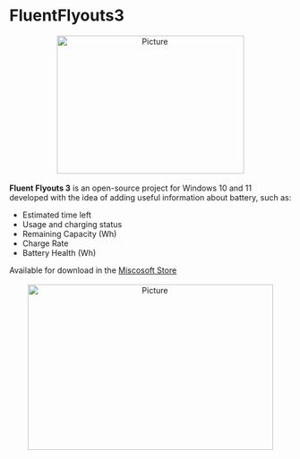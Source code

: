 # FluentFlyouts3
<div align="center">
<img src="https://store-images.s-microsoft.com/image/apps.53594.14436146049906152.9703ac33-c8cb-40b2-aa39-532232c8672a.f44ffacd-b7da-4d5b-8173-32de09137646" alt="Picture" style="display:block; margin: 0 auto; height:247px; width:334px"><br>
</div>
<b>Fluent Flyouts 3</b> is an open-source project for Windows 10 and 11 developed with the idea of adding useful information about battery, such as:
<ul>
    <li>Estimated time left</li>
    <li>Usage and charging status</li>
    <li>Remaining Capacity (Wh)</li>
    <li>Charge Rate</li>
    <li>Battery Health (Wh)</li>
</ul>
Available for download in the <a href="https://apps.microsoft.com/store/detail/fluent-flyouts-battery-preview/9NWXR2MKSNX7">Miscosoft Store</a><br><br>


<div align="center">

<img src="https://i.redd.it/3j05rtarxys91.png" alt="Picture" style="display: block; margin: 0 auto; height:296px; width:438px"/>
</div>
